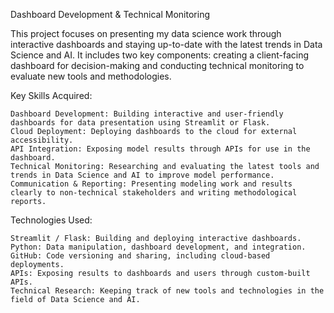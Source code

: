 Dashboard Development & Technical Monitoring

This project focuses on presenting my data science work through interactive dashboards and staying up-to-date with the latest trends in Data Science and AI. It includes two key components: creating a client-facing dashboard for decision-making and conducting technical monitoring to evaluate new tools and methodologies.
 
Key Skills Acquired:

    Dashboard Development: Building interactive and user-friendly dashboards for data presentation using Streamlit or Flask.
    Cloud Deployment: Deploying dashboards to the cloud for external accessibility.
    API Integration: Exposing model results through APIs for use in the dashboard.
    Technical Monitoring: Researching and evaluating the latest tools and trends in Data Science and AI to improve model performance.
    Communication & Reporting: Presenting modeling work and results clearly to non-technical stakeholders and writing methodological reports.

Technologies Used:

    Streamlit / Flask: Building and deploying interactive dashboards.
    Python: Data manipulation, dashboard development, and integration.
    GitHub: Code versioning and sharing, including cloud-based deployments.
    APIs: Exposing results to dashboards and users through custom-built APIs.
    Technical Research: Keeping track of new tools and technologies in the field of Data Science and AI.
